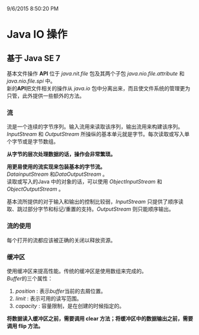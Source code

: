 9/6/2015 8:50:20 PM 
# Java IO 操作 #

## 基于 Java SE 7 ##

基本文件操作 **API** 位于 *java.nit.file* 包及其两个子包 *java.nio.file.attribute* 和 *java.nio.file.spi* 中。  
新的**API**把文件相关的操作从 *java.io* 包中分离出来，而且使文件系统的管理更为只管，此外提供一些额外的方法。


### 流 ###

流是一个连续的字节序列。输入流用来读取该序列，输出流用来构建该序列。  
*InputStream* 和 *OutputStream* 所操纵的基本单元就是字节。每次读取或写入单个字节或是字节数组。  

**从字节的层次处理数据的话，操作会非常繁琐。**  

**用更易使用的流实现来包装基本的字节流。**  
*DatainputStream* 和*DataOutputStream* 。  
读取或写入的Java 中的对象的话，可以使用 *ObjectInputStream* 和 *ObjectOutputStream* 。  

基本流所提供的对于输入和输出的控制比较弱，*InputStream* 只提供了顺序读取、跳过部分字节和标记/重置的支持。*OutputStream* 则只能顺序输出。

### 流的使用 ###

每个打开的流都应该被正确的关闭以释放资源。

### 缓冲区 ###

使用缓冲区来提高性能。传统的缓冲区是使用数组来完成的。  
*Buffer*的三个属性：  
1. *position* : 表示*buffer*当前的去屑位置。
2. *limit* : 表示可用的读写范围。
3. *capacity* : 容量限制，是在创建的时候指定的。  

**将数据读入缓冲区之前，需要调用 clear 方法；将缓冲区中的数据输出之前，需要调用 flip 方法。**